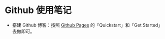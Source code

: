 # Github 使用笔记

- 搭建 Github 博客：按照 [Github Pages][1] 的「Quickstart」和「Get Started」去做即可。

  [1]: https://docs.github.com/en/pages
